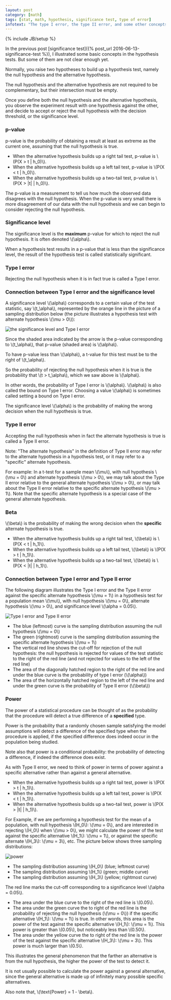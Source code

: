 ```yaml
---
layout: post
category: [math]
tags: [stat, math, hypothesis, significance test, type of error]
infotext: "The type I error, the type II error, and some other concepts in the significance test."
---
```

{% include JB/setup %}

<script type="text/javascript" src="http://cdn.mathjax.org/mathjax/latest/MathJax.js?config=TeX-AMS-MML_HTMLorMML"></script>

In the previous post [significance test]({% post_url 2016-06-13-significance-test %}), I illustrated some basic 
concepts in the hypothesis tests. But some of them are not clear enough yet.

Normally, you raise two hypotheses to build up a hypothesis test, namely the null hypothesis and the 
alternative hypothesis.

The null hypothesis and the alternative hypothesis are not required to be complementary, but their 
intersection must be empty.

Once you define both the null hypothesis and the alternative hypothesis, you observe the experiment 
result with one hypothesis against the other, and decide to accept or reject the null hypothesis with 
the decision threshold, or the significance level.

### p-value

p-value is the probability of obtaining a result at least as extreme as the current one, assuming 
that the null hypothesis is true.

- When the alternative hypothesis builds up a right tail test, p-value is \\(P(X > t \| h_0)\\).
- When the alternative hypothesis builds up a left tail test, p-value is \\(P(X < t \| h_0)\\).
- When the alternative hypothesis builds up a two-tail test, p-value is \\(P(X > \|t\| \| h_0)\\).

The p-value is a measurement to tell us how much the observed data disagrees with the null 
hypothesis. When the p-value is very small there is more disagreement of our data with the null 
hypothesis and we can begin to consider rejecting the null hypothesis.

### Significance level

The significance level is the **maximum** p-value for which to reject the null hypothesis. It is often 
denoted \\(\alpha\\).

When a hypothesis test results in a p-value that is less than the significance level, the result of 
the hypothesis test is called statistically significant.

### Type I error

Rejecting the null hypothesis when it is in fact true is called a Type I error.

### Connection between Type I error and the significance level

A significance level \\(\alpha\\) corresponds to a certain value of the test statistic, say \\(t_\alpha\\), 
represented by the orange line in the picture of a sampling distribution below (the picture 
illustrates a hypothesis test with alternate hypothesis \\(\mu > 0\\)):

![the significance level and Type I error](/files/2016-11-20-notes-on-significance-test-revisit/alpha-type-I.jpg)

Since the shaded area indicated by the arrow is the p-value corresponding to \\(t_\alpha\\), that 
p-value (shaded area) is \\(\alpha\\). 

To have p-value less than \\(\alpha\\), a t-value for this test must be to the right of \\(t_\alpha\\). 

So the probability of rejecting the null hypothesis when it is true is the probability that \\(t > t_\alpha\\), 
which we saw above is \\(\alpha\\). 

In other words, the probability of Type I error is \\(\alpha\\). \\(\alpha\\) is also called the 
bound on Type I error. Choosing a value \\(\alpha\\) is sometimes called setting a bound on Type I 
error.

The significance level \\(\alpha\\) is the probability of making the wrong decision when the null 
hypothesis is true.

### Type II error

Accepting the null hypothesis when in fact the alternate hypothesis is true is called a Type II 
error.

Note: "The alternate hypothesis" in the definition of Type II error may refer to the alternate 
hypothesis in a hypothesis test, or it may refer to a "specific" alternate hypothesis.

For example: In a t-test for a sample mean \\(\mu\\), with null hypothesis \\(\mu = 0\\) and 
alternate hypothesis \\(\mu > 0\\), we may talk about the Type II error relative to the general 
alternate hypothesis \\(\mu > 0\\), or may talk about the Type II error relative to the specific 
alternate hypothesis \\(\mu > 1\\). Note that the specific alternate hypothesis is a special case 
of the general alternate hypothesis.

### Beta

\\(\beta\\) is the probability of making the wrong decision when the **specific** alternate hypothesis 
is true.

- When the alternative hypothesis builds up a right tail test, \\(\beta\\) is \\(P(X < t \| h_1)\\).
- When the alternative hypothesis builds up a left tail test, \\(\beta\\) is \\(P(X > t \| h_1)\\).
- When the alternative hypothesis builds up a two-tail test, \\(\beta\\) is \\(P(X < \|t\| \| h_1)\\).

### Connection between Type I error and Type II error

The following diagram illustrates the Type I error and the Type II error against the specific 
alternate hypothesis \\(\mu = 1\\) in a hypothesis test for a population mean \\(\mu\\), with null 
hypothesis \\(\mu = 0\\), alternate hypothesis \\(\mu > 0\\), and significance level \\(\alpha = 0.05\\).

![Type I error and Type II error](/files/2016-11-20-notes-on-significance-test-revisit/type-I-type-II.jpg)

- The blue (leftmost) curve is the sampling distribution assuming the null hypothesis \\(\mu = 0\\)
- The green (rightmost) curve is the sampling distribution assuming the specific alternate 
hypothesis \\(\mu = 1\\)
- The vertical red line shows the cut-off for rejection of the null hypothesis: the null hypothesis 
is rejected for values of the test statistic to the right of the red line (and not rejected for 
values to the left of the red line)
- The area of the diagonally hatched region to the right of the red line and under the blue curve 
is the probability of type I error (\\(\alpha\\))
- The area of the  horizontally hatched region to the left of the red line and under the green 
curve is the probability of Type II error (\\(\beta\\))

### Power

The power of a statistical procedure can be thought of as the probability that the procedure will 
detect a true difference of a **specified** type.

Power is the probability that a randomly chosen sample satisfying the model assumptions will 
detect a difference of the specified type when the procedure is applied, if the specified 
difference does indeed occur in the population being studied. 

Note also that power is a conditional probability: the probability of detecting a difference, 
if indeed the difference does exist.

As with Type II error, we need to think of power in terms of power against a specific alternative 
rather than against a general alternative.

- When the alternative hypothesis builds up a right tail test, power is \\(P(X > t \| h_1)\\).
- When the alternative hypothesis builds up a left tail test, power is \\(P(X < t \| h_1)\\).
- When the alternative hypothesis builds up a two-tail test, power is \\(P(X > \|t\| \| h_1)\\).

For Example, if we are performing a hypothesis test for the mean of a population, with null 
hypothesis \\(H_0\\): \\(\mu = 0\\), and are interested in rejecting \\(H_0\\) when \\(\mu > 0\\), 
we might calculate the power of the test against the specific alternative \\(H_1\\): \\(\mu = 1\\), 
or against the specific alternate \\(H_3\\): \\(\mu = 3\\), etc. The picture below shows three 
sampling distributions:

![power](/files/2016-11-20-notes-on-significance-test-revisit/power.jpg)

- The sampling distribution assuming \\(H_0\\) (blue; leftmost curve)
- The sampling distribution assuming \\(H_1\\) (green; middle curve)
- The sampling distribution assuming \\(H_3\\) (yellow; rightmost curve)

The red line marks the cut-off corresponding to a significance level \\(\alpha = 0.05\\).

- The area under the blue curve to the right of the red line is \\(0.05\\).
- The area under the green curve the to right of the red line is the probability of rejecting the 
null hypothesis (\\(\mu = 0\\)) if the specific alternative \\(H_1\\): \\(\mu = 1\\) is true. In 
other words, this area is the power of the test against the specific alternative 
\\(H_1\\): \\(\mu = 1\\). This power is greater than \\(0.05\\), but noticeably less than \\(0.50\\).
- The area under the yellow curve the to right of the red line is the power of the test against the 
specific alternative \\(H_3\\): \\(\mu = 3\\). This power is much larger than \\(0.5\\).

This illustrates the general phenomenon that the farther an alternative is from the null 
hypothesis, the higher the power of the test to detect it.

It is not usually possible to calculate the power against a general alternative, since the general 
alternative is made up of infinitely many possible specific alternatives.

Also note that, \\(\text{Power} = 1 - \beta\\).
